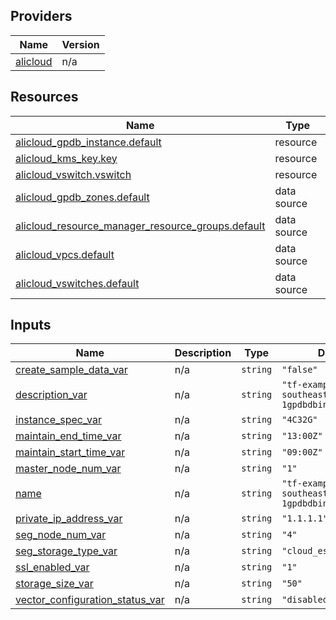 <!-- BEGIN_TF_DOCS -->
## Providers

| Name | Version |
|------|---------|
| <a name="provider_alicloud"></a> [alicloud](#provider\_alicloud) | n/a |

## Resources

| Name | Type |
|------|------|
| [alicloud_gpdb_instance.default](https://registry.terraform.io/providers/hashicorp/alicloud/latest/docs/resources/gpdb_instance) | resource |
| [alicloud_kms_key.key](https://registry.terraform.io/providers/hashicorp/alicloud/latest/docs/resources/kms_key) | resource |
| [alicloud_vswitch.vswitch](https://registry.terraform.io/providers/hashicorp/alicloud/latest/docs/resources/vswitch) | resource |
| [alicloud_gpdb_zones.default](https://registry.terraform.io/providers/hashicorp/alicloud/latest/docs/data-sources/gpdb_zones) | data source |
| [alicloud_resource_manager_resource_groups.default](https://registry.terraform.io/providers/hashicorp/alicloud/latest/docs/data-sources/resource_manager_resource_groups) | data source |
| [alicloud_vpcs.default](https://registry.terraform.io/providers/hashicorp/alicloud/latest/docs/data-sources/vpcs) | data source |
| [alicloud_vswitches.default](https://registry.terraform.io/providers/hashicorp/alicloud/latest/docs/data-sources/vswitches) | data source |

## Inputs

| Name | Description | Type | Default | Required |
|------|-------------|------|---------|:--------:|
| <a name="input_create_sample_data_var"></a> [create\_sample\_data\_var](#input\_create\_sample\_data\_var) | n/a | `string` | `"false"` | no |
| <a name="input_description_var"></a> [description\_var](#input\_description\_var) | n/a | `string` | `"tf-exampleap-southeast-1gpdbdbinstance57312"` | no |
| <a name="input_instance_spec_var"></a> [instance\_spec\_var](#input\_instance\_spec\_var) | n/a | `string` | `"4C32G"` | no |
| <a name="input_maintain_end_time_var"></a> [maintain\_end\_time\_var](#input\_maintain\_end\_time\_var) | n/a | `string` | `"13:00Z"` | no |
| <a name="input_maintain_start_time_var"></a> [maintain\_start\_time\_var](#input\_maintain\_start\_time\_var) | n/a | `string` | `"09:00Z"` | no |
| <a name="input_master_node_num_var"></a> [master\_node\_num\_var](#input\_master\_node\_num\_var) | n/a | `string` | `"1"` | no |
| <a name="input_name"></a> [name](#input\_name) | n/a | `string` | `"tf-exampleap-southeast-1gpdbdbinstance57312"` | no |
| <a name="input_private_ip_address_var"></a> [private\_ip\_address\_var](#input\_private\_ip\_address\_var) | n/a | `string` | `"1.1.1.1"` | no |
| <a name="input_seg_node_num_var"></a> [seg\_node\_num\_var](#input\_seg\_node\_num\_var) | n/a | `string` | `"4"` | no |
| <a name="input_seg_storage_type_var"></a> [seg\_storage\_type\_var](#input\_seg\_storage\_type\_var) | n/a | `string` | `"cloud_essd"` | no |
| <a name="input_ssl_enabled_var"></a> [ssl\_enabled\_var](#input\_ssl\_enabled\_var) | n/a | `string` | `"1"` | no |
| <a name="input_storage_size_var"></a> [storage\_size\_var](#input\_storage\_size\_var) | n/a | `string` | `"50"` | no |
| <a name="input_vector_configuration_status_var"></a> [vector\_configuration\_status\_var](#input\_vector\_configuration\_status\_var) | n/a | `string` | `"disabled"` | no |
<!-- END_TF_DOCS -->    